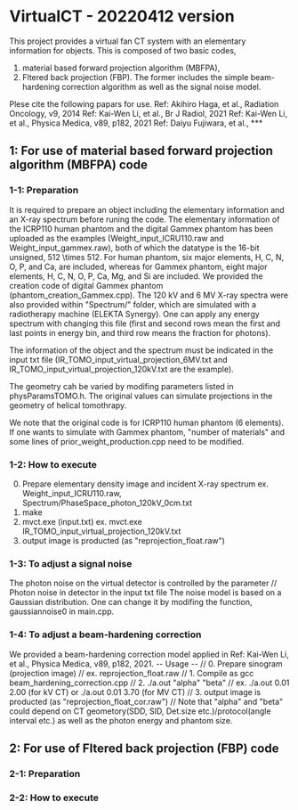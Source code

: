 # VirtualCT - 20220412 version
This project provides a virtual fan CT system with an elementary information for objects.
This is composed of two basic codes,
1. material based forward projection algorithm (MBFPA),
2. Fltered back projection (FBP).
The former includes the simple beam-hardening correction algorithm as well as the signal noise model.

Plese cite the following papars for use.
Ref: Akihiro Haga, et al., Radiation Oncology, v9, 2014
Ref: Kai-Wen Li, et al., Br J Radiol, 2021
Ref: Kai-Wen Li, et al., Physica Medica, v89, p182, 2021
Ref: Daiyu Fujiwara, et al., ***

## 1: For use of material based forward projection algorithm (MBFPA) code
### 1-1: Preparation
It is required to prepare an object including the elementary information and an X-ray spectrum before runing the code.
The elementary information of the ICRP110 human phantom and the digital Gammex phantom has been uploaded as the examples (Weight_input_ICRU110.raw and Weight_input_gammex.raw), both of which the datatype is the 16-bit unsigned, 512 \times 512.
For human phantom, six major elements, H, C, N, O, P, and Ca, are included, whereas for Gammex phantom, eight major elements, H, C, N, O, P, Ca, Mg, and Si are included. We provided the creation code of digital Gammex phantom (phantom_creation_Gammex.cpp).
The 120 kV and 6 MV X-ray spectra were also provided within "Spectrum/" folder, which are simulated with a radiotherapy machine (ELEKTA Synergy). One can apply any energy spectrum with changing this file (first and second rows mean the first and last points in energy bin, and third row means the fraction for photons).

The information of the object and the spectrum must be indicated in the input txt file (IR_TOMO_input_virtual_projection_6MV.txt and IR_TOMO_input_virtual_projection_120kV.txt are the example).

The geometry cah be varied by modifing parameters listed in physParamsTOMO.h.
The original values can simulate projections in the geometry of helical tomothrapy.

We note that the original code is for ICRP110 human phantom (6 elements). If one wants to simulate with Gammex phantom, "number of materials" and some lines of prior_weight_production.cpp need to be modified.

### 1-2: How to execute

0. Prepare elementary density image and incident X-ray spectrum
      ex. Weight_input_ICRU110.raw, Spectrum/PhaseSpace_photon_120kV_0cm.txt
1. make
2. mvct.exe (input.txt)
      ex. mvct.exe IR_TOMO_input_virtual_projection_120kV.txt
3. output image is producted (as "reprojection_float.raw")

### 1-3: To adjust a signal noise
The photon noise on the virtual detector is controlled by the parameter
// Photon noise in detector
in the input txt file
The noise model is based on a Gaussian distribution. One can change it by modifing the function,
gaussiannoise0
in main.cpp.

### 1-4: To adjust a beam-hardening correction
We provided a beam-hardening correction model applied in Ref: Kai-Wen Li, et al., Physica Medica, v89, p182, 2021.
-- Usage --
//   0. Prepare sinogram (projection image)
//      ex. reprojection_float.raw
//   1. Compile as gcc beam_hardening_correction.cpp
//   2. ./a.out "alpha" "beta"
//      ex. ./a.out 0.01 2.00 (for kV CT) or ./a.out 0.01 3.70 (for MV CT)
//   3. output image is producted (as "reprojection_float_cor.raw")
//   Note that "alpha" and "beta" could depend on CT geometory(SDD, SID, Det.size etc.)/protocol(angle interval etc.) as well as the photon energy and phantom size.



## 2: For use of Fltered back projection (FBP) code
### 2-1: Preparation

### 2-2: How to execute
